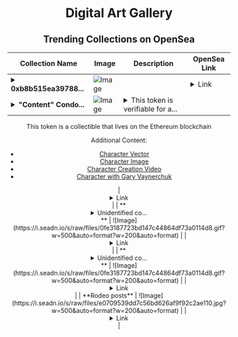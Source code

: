 <div align="center">

# Digital Art Gallery

## Trending Collections on OpenSea

| Collection Name                       | Image                                                                                     | Description                       | OpenSea Link                                                                                          |
|---------------------------------------|-------------------------------------------------------------------------------------------|-----------------------------------|--------------------------------------------------------------------------------------------------------|
| **<details><summary>0xb8b515ea39788...</summary>0xb8b515ea3978886c76f3a987c12b8faa2effd12a</details>** | ![Image](https://i.seadn.io/s/raw/files/0120dbe70465f91ae019e541cba50a56.jpg?w=500&auto=format?w=200&auto=format) |  | <details><summary>Link</summary>[0xb8b515ea3978886c76f3a987c12b8faa2effd12a](https://opensea.io/collection/0xb8b515ea3978886c76f3a987c12b8faa2effd12a)</details> |
| **<details><summary>"Content" Condo...</summary>"Content" Condor</details>** | ![Image](https://i.seadn.io/s/raw/files/af64cf751b785ba3ed13da41370df331.jpg?w=500&auto=format?w=200&auto=format) | <details><summary>This token is verifiable for a...</summary>This token is verifiable for admission to VeeCon 2023, 2024

This token is a collectible that lives on the Ethereum blockchain

Additional Content:

- [Character Vector](https://cdn.veefriends.com/f6pXbdBrDkgJjmSV-_XTrDCsS97-QXp2H6Yu0fLSCB0/3164.svg)
- [Character Image](https://cdn.veefriends.com/f6pXbdBrDkgJjmSV-_XTrDCsS97-QXp2H6Yu0fLSCB0/4003.png) 
- [Character Creation Video](https://cdn.veefriends.com/f6pXbdBrDkgJjmSV-_XTrDCsS97-QXp2H6Yu0fLSCB0/849.mp4)
- [Character with Gary Vaynerchuk](https://cdn.veefriends.com/f6pXbdBrDkgJjmSV-_XTrDCsS97-QXp2H6Yu0fLSCB0/833.jpg) 
</details> | <details><summary>Link</summary>["Content" Condor](https://opensea.io/collection/content-condor-17053)</details> |
| **<details><summary>Unidentified co...</summary>Unidentified contract 641fb441-efa6-469b-bfa6-4f12e82b291a</details>** | ![Image](https://i.seadn.io/s/raw/files/0fe3187723bd147c44864df73a0114d8.gif?w=500&auto=format?w=200&auto=format) |  | <details><summary>Link</summary>[Unidentified contract 641fb441-efa6-469b-bfa6-4f12e82b291a](https://opensea.io/collection/unidentified-contract-641fb441-efa6-469b-bfa6-4f12)</details> |
| **<details><summary>Unidentified co...</summary>Unidentified contract ba6a9513-68d8-4190-a310-9c3dc28cc65c</details>** | ![Image](https://i.seadn.io/s/raw/files/0fe3187723bd147c44864df73a0114d8.gif?w=500&auto=format?w=200&auto=format) |  | <details><summary>Link</summary>[Unidentified contract ba6a9513-68d8-4190-a310-9c3dc28cc65c](https://opensea.io/collection/unidentified-contract-ba6a9513-68d8-4190-a310-9c3d)</details> |
| **Rodeo posts** | ![Image](https://i.seadn.io/s/raw/files/e0709539dd7c56bd626af9f92c2ae110.jpg?w=500&auto=format?w=200&auto=format) |  | <details><summary>Link</summary>[Rodeo posts](https://opensea.io/collection/rodeo-posts-13938)</details> |

</div>